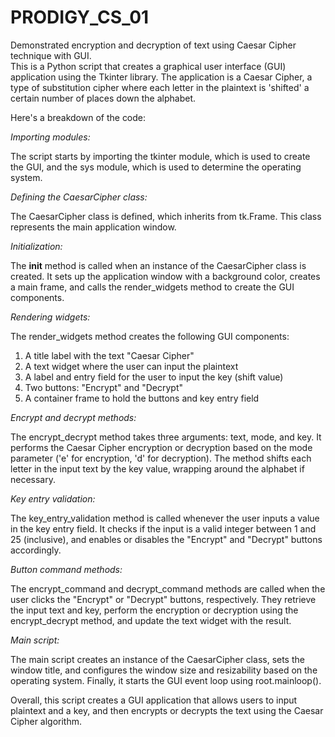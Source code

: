 # PRODIGY_CS_01
Demonstrated encryption and decryption of text using Caesar Cipher technique with GUI.<br>
This is a Python script that creates a graphical user interface (GUI) application using the Tkinter library. The application is a Caesar Cipher, a type of substitution cipher where each letter in the plaintext is 'shifted' a certain number of places down the alphabet.

Here's a breakdown of the code:

*Importing modules:*

The script starts by importing the tkinter module, which is used to create the GUI, and the sys module, which is used to determine the operating system.

*Defining the CaesarCipher class:*

The CaesarCipher class is defined, which inherits from tk.Frame. This class represents the main application window.

*Initialization:*

The __init__ method is called when an instance of the CaesarCipher class is created. It sets up the application window with a background color, creates a main frame, and calls the render_widgets method to create the GUI components.

*Rendering widgets:*

The render_widgets method creates the following GUI components:

1. A title label with the text "Caesar Cipher"
2. A text widget where the user can input the plaintext
3. A label and entry field for the user to input the key (shift value)
4. Two buttons: "Encrypt" and "Decrypt"
5. A container frame to hold the buttons and key entry field
   
*Encrypt and decrypt methods:*

The encrypt_decrypt method takes three arguments: text, mode, and key. It performs the Caesar Cipher encryption or decryption based on the mode parameter ('e' for encryption, 'd' for decryption). The method shifts each letter in the input text by the key value, wrapping around the alphabet if necessary.

*Key entry validation:*

The key_entry_validation method is called whenever the user inputs a value in the key entry field. It checks if the input is a valid integer between 1 and 25 (inclusive), and enables or disables the "Encrypt" and "Decrypt" buttons accordingly.

*Button command methods:*

The encrypt_command and decrypt_command methods are called when the user clicks the "Encrypt" or "Decrypt" buttons, respectively. They retrieve the input text and key, perform the encryption or decryption using the encrypt_decrypt method, and update the text widget with the result.

*Main script:*

The main script creates an instance of the CaesarCipher class, sets the window title, and configures the window size and resizability based on the operating system. Finally, it starts the GUI event loop using root.mainloop().

Overall, this script creates a GUI application that allows users to input plaintext and a key, and then encrypts or decrypts the text using the Caesar Cipher algorithm.
